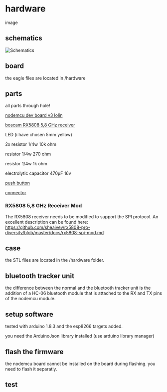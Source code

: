 # hardware

image

## schematics
![Schematics](https://github.com/warhog/fpvlaptracker/blob/master/hardware/schematics.png "Schematics")

## board
the eagle files are located in /hardware

## parts
all parts through hole!

[nodemcu dev board v3 lolin](https://www.banggood.com/V3-NodeMcu-Lua-WIFI-Development-Board-p-992733.html?rmmds=search)

[boscam RX5808 5,8 GHz receiver](https://www.banggood.com/FPV-5_8G-Wireless-Audio-Video-Receiving-Module-RX5808-p-84775.html?rmmds=search)

LED (i have chosen 5mm yellow)

2x resistor 1/4w 10k ohm

resistor 1/4w 270 ohm

resistor 1/4w 1k ohm

electrolytic capacitor 470µF 16v

[push button](https://www.reichelt.de/?ACTION=3;ARTICLE=27892;SEARCH=taster%203301)

[connector](https://www.reichelt.de/Schraubklemmen/AKL-101-02/3/index.html?ACTION=3&LA=446&ARTICLE=36605&GROUPID=7546&artnr=AKL+101-02&SEARCH=akl%2B)

### RX5808 5,8 GHz Receiver Mod
The RX5808 receiver needs to be modified to support the SPI protocol.
An excellent description can be found here:
https://github.com/sheaivey/rx5808-pro-diversity/blob/master/docs/rx5808-spi-mod.md

## case
the STL files are located in the /hardware folder.

## bluetooth tracker unit
the difference between the normal and the bluetooth tracker unit is the addition of a HC-06 bluetooth module that is attached to the RX and TX pins of the nodemcu module.

## setup software
tested with arduino 1.8.3 and the esp8266 targets added.

you need the ArduinoJson library installed (use arduino library manager)

## flash the firmware
the nodemcu board cannot be installed on the board during flashing. you need to flash it separatly.

## test
